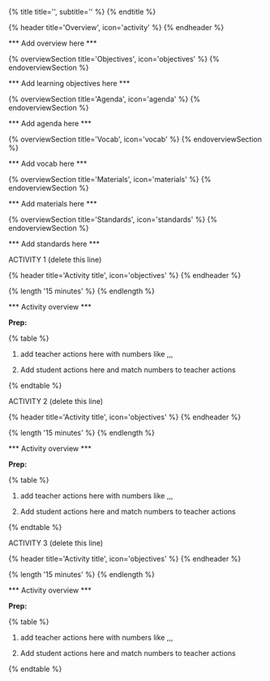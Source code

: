 {% title title='', subtitle='' %}
{% endtitle %}

{% header title='Overview', icon='activity' %}
{% endheader %}

*** Add overview here ***

{% overviewSection title='Objectives', icon='objectives' %}
{% endoverviewSection %}

*** Add learning objectives here ***

{% overviewSection title='Agenda', icon='agenda' %}
{% endoverviewSection %}

*** Add agenda here ***

{% overviewSection title='Vocab', icon='vocab' %}
{% endoverviewSection %}

*** Add vocab here ***

{% overviewSection title='Materials', icon='materials' %}
{% endoverviewSection %}

*** Add materials here ***

{% overviewSection title='Standards', icon='standards' %}
{% endoverviewSection %}

*** Add standards here ***

ACTIVITY 1 (delete this line)

{% header title='Activity title', icon='objectives' %}
{% endheader %}

{% length '15 minutes' %}
{% endlength %}

*** Activity overview ***

**Prep:**

{% table %}

1) add teacher actions here with numbers like
,,,

1) Add student actions here and match numbers to teacher actions

{% endtable %}

ACTIVITY 2 (delete this line)

{% header title='Activity title', icon='objectives' %}
{% endheader %}

{% length '15 minutes' %}
{% endlength %}

*** Activity overview ***

**Prep:**

{% table %}

1) add teacher actions here with numbers like
,,,

1) Add student actions here and match numbers to teacher actions

{% endtable %}

ACTIVITY 3 (delete this line)

{% header title='Activity title', icon='objectives' %}
{% endheader %}

{% length '15 minutes' %}
{% endlength %}

*** Activity overview ***

**Prep:**

{% table %}

1) add teacher actions here with numbers like
,,,

1) Add student actions here and match numbers to teacher actions

{% endtable %}
